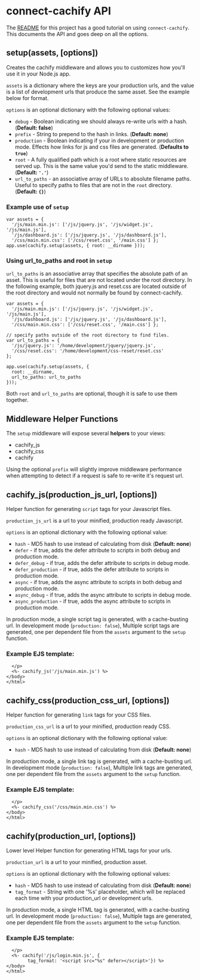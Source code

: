 # connect-cachify API #

The [README](../README.md) for this project has a good tutorial on using
``connect-cachify``. This documents the API and goes deep on all the options.

## setup(assets, [options]) ##

Creates the cachify middleware and allows you to customizes how you'll use
it in your Node.js app.

``assets`` is a dictionary where the keys are your production urls,
and the value is a list of development urls that produce the same asset.
See the example below for format.

``options`` is an optional dictionary with the following optional values:

* ``debug`` - Boolean indicating we should always re-write urls with a hash. (**Default: false**)
* ``prefix`` - String to prepend to the hash in links. (**Default: none**)
* ``production`` - Boolean indicating if your in development or production mode.
   Effects how links for js and css files are generated. (**Defaults to ``true``**)
* ``root`` - A fully qualified path which is a root where static
   resources are served up. This is the same value you'd send to the
   static middleware. (**Default: ``'.'``**)
* ``url_to_paths`` - an associative array of URLs to absolute filename paths.
  Useful to specify paths to files that are not in the ``root`` directory.
   (**Default: ``{}``**)

### Example use of ``setup`` ###

    var assets = {
      '/js/main.min.js': ['/js/jquery.js', '/js/widget.js', '/js/main.js'],
      '/js/dashboard.js': ['/js/jquery.js', '/js/dashboard.js'],
      '/css/main.min.css': ['/css/reset.css', '/main.css'] };
    app.use(cachify.setup(assets, { root: __dirname }));

### Using url_to_paths and root in ``setup`` ###

``url_to_paths`` is an associative array that specifies the absolute path of an asset. This is useful for files that are not located under the root directory. In the following example, both jquery.js and reset.css are located outside of the root directory and would not normally be found by connect-cachify.

    var assets = {
      '/js/main.min.js': ['/js/jquery.js', '/js/widget.js', '/js/main.js'],
      '/js/dashboard.js': ['/js/jquery.js', '/js/dashboard.js'],
      '/css/main.min.css': ['/css/reset.css', '/main.css'] };

    // specify paths outside of the root directory to find files.
    var url_to_paths = {
      '/js/jquery.js': '/home/development/jquery/jquery.js',
      '/css/reset.css': '/home/development/css-reset/reset.css'
    };

    app.use(cachify.setup(assets, {
      root: __dirname,
      url_to_paths: url_to_paths
    }));

Both ``root`` and ``url_to_paths`` are optional, though it is safe to use them together.

## Middleware Helper Functions ##

The ``setup`` middleware will expose several **helpers** to your views:

* cachify_js
* cachify_css
* cachify

Using the optional ``prefix`` will slightly improve middleware performance
when attempting to detect if a request is safe to re-write it's request url.

## cachify_js(production_js_url, [options]) ##
Helper function for generating ``script`` tags for your Javascript files.

``production_js_url`` is a url to your minified, production ready Javascript.

``options`` is an optional dictionary with the following optional value:

* ``hash`` - MD5 hash to use instead of calculating from disk (**Default: none**)
* ``defer`` - if true, adds the defer attribute to scripts in both debug and production mode.
* ``defer_debug`` - if true, adds the defer attribute to scripts in debug mode.
* ``defer_production`` - if true, adds the defer attribute to scripts in production mode.
* ``async`` - if true, adds the async attribute to scripts in both debug and production mode.
* ``async_debug`` - if true, adds the async attribute to scripts in debug mode.
* ``async_production`` - if true, adds the async attribute to scripts in production mode.

In production mode, a single script tag is generated, with a cache-busting
url. In development mode (``production: false``), Multiple script tags are
generated, one per dependent file from the ``assets`` argument to the ``setup`` function.

### Example EJS template: ###

      </p>
      <%- cachify_js('/js/main.min.js') %>
    </body>
    </html>

## cachify_css(production_css_url, [options]) ##
Helper function for generating ``link`` tags for your CSS files.

``production_css_url`` is a url to your minified, production ready CSS.

``options`` is an optional dictionary with the following optional value:

* ``hash`` - MD5 hash to use instead of calculating from disk (**Default: none**)

In production mode, a single link tag is generated, with a cache-busting
url. In development mode (``production: false``), Multiple link tags are
generated, one per dependent file from the ``assets`` argument to the ``setup`` function.

### Example EJS template: ###

      </p>
      <%- cachify_css('/css/main.min.css') %>
    </body>
    </html>

## cachify(production_url, [options]) ##
Lower level Helper function for generating HTML tags for your urls.

``production_url`` is a url to your minified, production asset.

``options`` is an optional dictionary with the following optional values:

* ``hash`` - MD5 hash to use instead of calculating from disk (**Default: none**)
* ``tag_format`` - String with one '%s' placeholder, which will be replaced each time with your production_url or development urls.

In production mode, a single HTML tag is generated, with a cache-busting
url. In development mode (``production: false``), Multiple tags are
generated, one per dependent file from the ``assets`` argument to the ``setup`` function.

### Example EJS template: ###

      </p>
      <%- cachify('/js/login.min.js', {
            tag_format: '<script src="%s" defer></script>'}) %>
    </body>
    </html>

